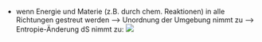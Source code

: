 - wenn Energie und Materie (z.B. durch chem. Reaktionen) in alle Richtungen gestreut werden --> Unordnung der Umgebung nimmt zu --> Entropie-Änderung dS nimmt zu:
![](Pasted%20image%2020240430121250.png)
